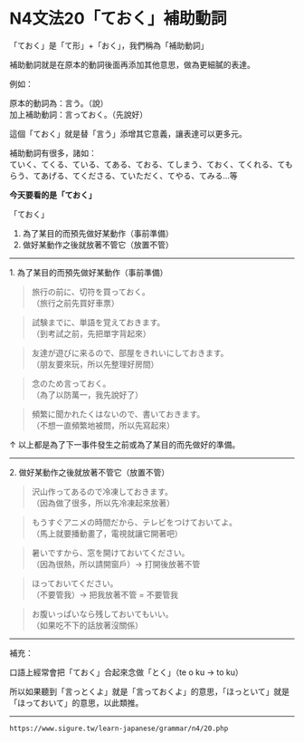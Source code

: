 # N4文法20「ておく」補助動詞


「ておく」是「て形」+「おく」，我們稱為「補助動詞」

補助動詞就是在原本的動詞後面再添加其他意思，做為更細膩的表達。

例如：

原本的動詞為：言う。（說）  
加上補助動詞：言っておく。（先說好）

這個「ておく」就是替「言う」添增其它意義，讓表達可以更多元。

補助動詞有很多，諸如：  
ていく、てくる、ている、てある、ておる、てしまう、ておく、てくれる、てもらう、てあげる、てくださる、ていただく、てやる、てみる...等

**今天要看的是「ておく」**

「ておく」

 1. 為了某目的而預先做好某動作（事前準備）  
 2. 做好某動作之後就放著不管它（放置不管）

  
 

---

1\. 為了某目的而預先做好某動作（事前準備）

>旅行の前に、切符を買っておく。  
（旅行之前先買好車票）

>試験までに、単語を覚えておきます。  
（到考試之前，先把單字背起來）

>友達が遊びに来るので、部屋をきれいにしておきます。  
 （朋友要來玩，所以先整理好房間）

>念のため言っておく。  
（為了以防萬一，我先說好了）

>頻繁に聞かれたくはないので、書いておきます。  
（不想一直頻繁地被問，所以先寫起來）

↑ 以上都是為了下一事件發生之前或為了某目的而先做好的準備。

---

2\. 做好某動作之後就放著不管它（放置不管）

>沢山作ってあるので冷凍しておきます。  
（因為做了很多，所以先冷凍起來放著）

>もうすぐアニメの時間だから、テレビをつけておいてよ。  
（馬上就要播動畫了，電視就讓它開著吧）

>暑いですから、窓を開けておいてください。  
（因為很熱，所以請開窗戶）→ 打開後放著不管

>ほっておいてください。  
（不要管我）→ 把我放著不管 = 不要管我

>お腹いっぱいなら残しておいてもいい。  
（如果吃不下的話放著沒關係）

---

補充：

口語上經常會把「ておく」合起來念做「とく」（te o ku → to ku）

所以如果聽到「言っとくよ」就是「言っておくよ」的意思，「ほっといて」就是「ほっておいて」的意思，以此類推。

---
`https://www.sigure.tw/learn-japanese/grammar/n4/20.php`